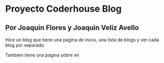 # Proyecto Coderhouse Blog

## Por Joaquin Flores y Joaquin Veliz Avello

Hice un blog que tiene una página de inicio, una lista de blogs y ver cada blog por separado

Tambien tiene una página sobre mi